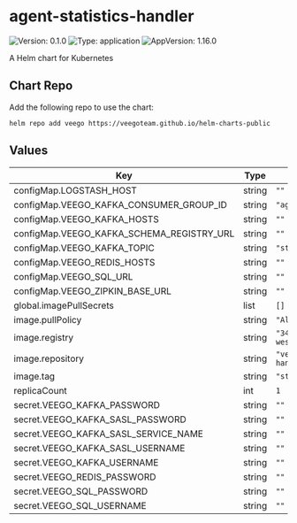 # agent-statistics-handler

![Version: 0.1.0](https://img.shields.io/badge/Version-0.1.0-informational?style=flat-square) ![Type: application](https://img.shields.io/badge/Type-application-informational?style=flat-square) ![AppVersion: 1.16.0](https://img.shields.io/badge/AppVersion-1.16.0-informational?style=flat-square)

A Helm chart for Kubernetes

## Chart Repo

Add the following repo to use the chart:

```console
helm repo add veego https://veegoteam.github.io/helm-charts-public
```

## Values

| Key | Type | Default | Description |
|-----|------|---------|-------------|
| configMap.LOGSTASH_HOST | string | `""` |  |
| configMap.VEEGO_KAFKA_CONSUMER_GROUP_ID | string | `"agent-statistics-main"` |  |
| configMap.VEEGO_KAFKA_HOSTS | string | `""` |  |
| configMap.VEEGO_KAFKA_SCHEMA_REGISTRY_URL | string | `""` |  |
| configMap.VEEGO_KAFKA_TOPIC | string | `"statistics"` |  |
| configMap.VEEGO_REDIS_HOSTS | string | `""` |  |
| configMap.VEEGO_SQL_URL | string | `""` |  |
| configMap.VEEGO_ZIPKIN_BASE_URL | string | `""` |  |
| global.imagePullSecrets | list | `[]` |  |
| image.pullPolicy | string | `"Always"` |  |
| image.registry | string | `"347694409649.dkr.ecr.us-west-2.amazonaws.com"` |  |
| image.repository | string | `"veego/agent-statistics-handler"` |  |
| image.tag | string | `"staging"` |  |
| replicaCount | int | `1` |  |
| secret.VEEGO_KAFKA_PASSWORD | string | `""` |  |
| secret.VEEGO_KAFKA_SASL_PASSWORD | string | `""` |  |
| secret.VEEGO_KAFKA_SASL_SERVICE_NAME | string | `""` |  |
| secret.VEEGO_KAFKA_SASL_USERNAME | string | `""` |  |
| secret.VEEGO_KAFKA_USERNAME | string | `""` |  |
| secret.VEEGO_REDIS_PASSWORD | string | `""` |  |
| secret.VEEGO_SQL_PASSWORD | string | `""` |  |
| secret.VEEGO_SQL_USERNAME | string | `""` |  |